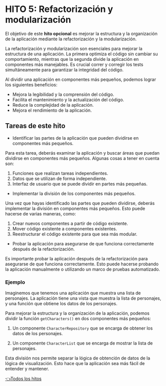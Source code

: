 # **HITO 5:** Refactorización y modularización

El objetivo de este **hito opcional** es mejorar la estructura
y la organización de la aplicación mediante la refactorización
y la modularización.

La refactorización y modularización son esenciales para
mejorar la estructura de una aplicación. La primera
optimiza el código sin cambiar su comportamiento, mientras
que la segunda divide la aplicación en componentes más
manejables. Es crucial correr y corregir los tests
simultáneamente para garantizar la integridad del código.

 Al dividir una aplicación en componentes más pequeños,
 podemos lograr los siguientes beneficios:

* Mejora la legibilidad y la comprensión del código.
* Facilita el mantenimiento y la actualización del código.
* Reduce la complejidad de la aplicación.
* Mejora el rendimiento de la aplicación.

## Tareas de este hito

* Identificar las partes de la aplicación que
pueden dividirse en componentes más pequeños.

Para esta tarea, deberás examinar la aplicación y buscar áreas
que puedan dividirse en componentes más pequeños.
Algunas cosas a tener en cuenta son:

1. Funciones que realizan tareas independientes.
2. Datos que se utilizan de forma independiente.
3. Interfaz de usuario que se puede dividir en partes más pequeñas.

* Implementar la división de los componentes más pequeños.

Una vez que hayas identificado las partes que pueden dividirse,
deberás implementar la división en componentes más pequeños.
Esto puede hacerse de varias maneras, como:

1. Crear nuevos componentes a partir de código existente.
2. Mover código existente a componentes existentes.
3. Reestructurar el código existente para que sea más modular.

* Probar la aplicación para asegurarse de que funciona correctamente
después de la refactorización.

Es importante probar la aplicación después de la refactorización para
asegurarse de que funciona correctamente. Esto puede hacerse probando
la aplicación manualmente o utilizando un marco de pruebas automatizado.

### Ejemplo

Imaginemos que tenemos una aplicación que muestra una lista de personajes.
La aplicación tiene una vista que muestra la lista de personajes,
y una función que obtiene los datos de los personajes.

Para mejorar la estructura y la organización de la aplicación,
podemos dividir la función ```getCharacters()``` en dos componentes
más pequeños:

1. Un componente ```CharacterRepository``` que se encarga de obtener
los datos de los personajes.

2. Un componente ```CharacterList``` que se encarga de mostrar la lista de personajes.

Esta división nos permite separar la lógica de obtención de datos
de la lógica de visualización. Esto hace que la aplicación sea más
fácil de entender y mantener.

[👈Todos los hitos](../README.md#6-hitos)

